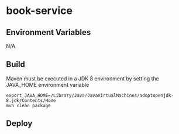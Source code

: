 # book-service

## Environment Variables
N/A

## Build

Maven must be executed in a JDK 8 environment by setting the JAVA_HOME environment variable

```shell
export JAVA_HOME=/Library/Java/JavaVirtualMachines/adoptopenjdk-8.jdk/Contents/Home
mvn clean package
```


## Deploy





